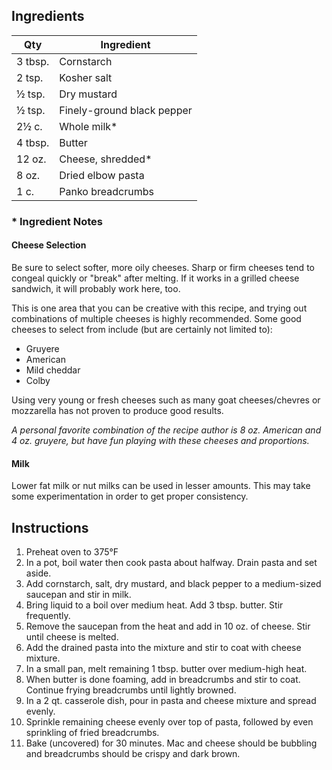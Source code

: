 ## Ingredients

| Qty | Ingredient |
| -------- | -------- |
| 3 tbsp. | Cornstarch |
| 2 tsp. | Kosher salt |
| ½ tsp. | Dry mustard |
| ½ tsp. | Finely-ground black pepper |
| 2½ c. | Whole milk* |
| 4 tbsp. | Butter |
| 12 oz. | Cheese, shredded* |
| 8 oz. | Dried elbow pasta |
| 1 c. | Panko breadcrumbs |

### * Ingredient Notes

#### Cheese Selection

Be sure to select softer, more oily cheeses. Sharp or firm cheeses tend to congeal quickly or "break" after melting. If it works in a grilled cheese sandwich, it will probably work here, too. 

This is one area that you can be creative with this recipe, and trying out combinations of multiple cheeses is highly recommended. Some good cheeses to select from include (but are certainly not limited to):

- Gruyere
- American
- Mild cheddar
- Colby

Using very young or fresh cheeses such as many goat cheeses/chevres or mozzarella has not proven to produce good results.

_A personal favorite combination of the recipe author is 8 oz. American and 4 oz. gruyere, but have fun playing with these cheeses and proportions._

#### Milk

Lower fat milk or nut milks can be used in lesser amounts. This may take some experimentation in order to get proper consistency.

## Instructions

1. Preheat oven to 375°F
2. In a pot, boil water then cook pasta about halfway. Drain pasta and set aside.
3. Add cornstarch, salt, dry mustard, and black pepper to a medium-sized saucepan and stir in milk.
4. Bring liquid to a boil over medium heat. Add 3 tbsp. butter. Stir frequently.
5. Remove the saucepan from the heat and add in 10 oz. of cheese. Stir until cheese is melted.
6. Add the drained pasta into the mixture and stir to coat with cheese mixture.
7. In a small pan, melt remaining 1 tbsp. butter over medium-high heat.
8. When butter is done foaming, add in breadcrumbs and stir to coat. Continue frying breadcrumbs until lightly browned.
9. In a 2 qt. casserole dish, pour in pasta and cheese mixture and spread evenly.
10. Sprinkle remaining cheese evenly over top of pasta, followed by even sprinkling of fried breadcrumbs.
11. Bake (uncovered) for 30 minutes. Mac and cheese should be bubbling and breadcrumbs should be crispy and dark brown.